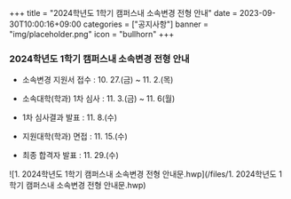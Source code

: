 +++
title = "2024학년도 1학기 캠퍼스내 소속변경 전형 안내"
date = 2023-09-30T10:00:16+09:00
categories = ["공지사항"]
banner = "img/placeholder.png"
icon = "bullhorn"
+++
<!--more-->

### 2024학년도 1학기 캠퍼스내 소속변경 전형 안내

- 소속변경 지원서 접수 : 10. 27.(금) ~ 11. 2.(목)

- 소속대학(학과) 1차 심사 : 11. 3.(금) ~ 11. 6(월) 

- 1차 심사결과 발표 : 11. 8.(수)

- 지원대학(학과) 면접 : 11. 15.(수)

- 최종 합격자 발표 : 11. 29.(수)


![1. 2024학년도 1학기 캠퍼스내 소속변경 전형 안내문.hwp](/files/1. 2024학년도 1학기 캠퍼스내 소속변경 전형 안내문.hwp)

